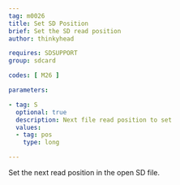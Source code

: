 ```yaml
---
tag: m0026
title: Set SD Position
brief: Set the SD read position
author: thinkyhead

requires: SDSUPPORT
group: sdcard

codes: [ M26 ]

parameters:

- tag: S
  optional: true
  description: Next file read position to set
  values:
  - tag: pos
    type: long

---
```


Set the next read position in the open SD file.
